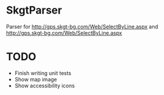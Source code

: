 SkgtParser
========
Parser for http://gps.skgt-bg.com/Web/SelectByLine.aspx and http://gps.skgt-bg.com/Web/SelectByLine.aspx

# TODO
* Finish writing unit tests
* Show map image 
* Show accessibility icons
